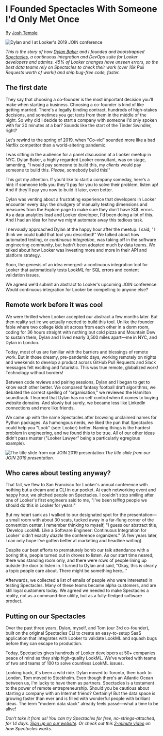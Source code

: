 # I Founded Spectacles With Someone I'd Only Met Once
By [Josh Temple](https://twitter.com/joshptemple)

![Dylan and I at Looker's 2019 JOIN conference](https://miro.medium.com/max/700/1*pkm_HqVE1Y3NrzzKo7kghA.jpeg)

*This is the story of how [Dylan Baker](https://twitter.com/_dylan_baker) and I founded and bootstrapped [Spectacles](https://www.spectacles.dev), a continuous integration and DevOps suite for Looker developers and admins. 45% of Looker changes have unseen errors, so the best data teams rely on Spectacles to check their work (over 10k Pull Requests worth of work!) and ship bug-free code, faster.*

## The first date

They say that choosing a co-founder is the most important decision you'll make when starting a business. Choosing a co-founder is kind of like getting married. There's a legally binding contract, hundreds of high-stakes decisions, and sometimes you get texts from them in the middle of the night. So why did I decide to start a company with someone I'd only spoken with for 30 minutes at a bar? Sounds like the start of the Tinder Swindler, right?

Let's rewind to the spring of 2019, when "Co-vid" sounded more like a bad Netflix competitor than a world-altering pandemic.

I was sitting in the audience for a panel discussion at a Looker meetup in NYC. Dylan Baker, a highly regarded Looker consultant, was on stage, lamenting, "I would pay someone to build this, my *clients* would pay someone to build this. *Please*, somebody build this!"

This got my attention. If you'd like to start a company someday, here's a hint: if someone tells you they'll pay for you to solve their problem, listen up! And if they'll pay you now to build it later, even better.

Dylan was venting about a frustrating experience that developers in Looker encounter every day: the drudgery of manually testing dimensions and measures from the Explore page to make sure they don’t have SQL errors. As a data analytics lead and Looker developer, I'd been doing a lot of this. And I had an idea for how we might automate away this tedious task.

I nervously approached Dylan at the happy hour after the meetup. I said, "I think we could build that tool you described!" We talked about how automated testing, or *continuous integration*, was taking off in the software engineering community, but hadn't been adopted much by data teams. We talked about how Looker was investing more and more in their API and platform strategy.

Soon, the genesis of an idea emerged: a continuous integration tool for Looker that automatically tests LookML for SQL errors and content validation issues.

We agreed we'd submit an abstract to Looker's upcoming JOIN conference. Would continuous integration for Looker be compelling to anyone else?

## Remote work before it was cool

We were thrilled when Looker accepted our abstract a few months later. But then reality set in: we actually needed to build this tool. Unlike the founder fable where two college kids sit across from each other in a dorm room, coding for 36 hours straight with nothing but cold pizza and Mountain Dew to sustain them, Dylan and I lived nearly 3,500 miles apart—me in NYC, and Dylan in London.

Today, most of us are familiar with the barriers and blessings of remote work. But in those dreamy, pre-pandemic days, working remotely on nights and weekends to develop a product across GitHub Pull Requests and Slack messages felt exciting and futuristic. This was true remote, globalized work! Technology without borders! 

Between code reviews and pairing sessions, Dylan and I began to get to know each other better. We compared fantasy football draft algorithms, we debated the correct spelling of "organisation," we reviewed the Hamilton soundtrack. I learned that Dylan has no self control when it comes to buying website domains. And slowly but surely, we became less like LinkedIn connections and more like friends.

We came up with the name Spectacles after browsing unclaimed names for Python packages. As humongous nerds, we liked the pun that Spectacles could help you "Look" (see: Looker) better. Naming things is the hardest problem in engineering, and we found this to be true. All of our other ideas didn't pass muster ("Looker Lawyer" being a particularly egregious example).

![The title slide from our JOIN 2019 presentation](https://files.slack.com/files-pri/T0VLPD22H-FNVU0RU9J/screenshot_2019-09-30_at_13.33.40.png?pub_secret=6020f0d8c4)
*The title slide from our JOIN 2019 presentation.*

## Who cares about testing anyway?

That fall, we flew to San Francisco for Looker's annual conference with nothing but a dream and a CLI in our pocket. At each networking event and happy hour, we pitched people on Spectacles. I couldn't stop smiling after one of Looker's first engineers said to me, "I've been *telling* people we should do this in Looker for years!"

But my heart sank as I walked to our designated spot for the presentation—a small room with about 30 seats, tucked away in a far-flung corner of the convention center. I remember thinking to myself, "I guess our abstract title, 'Develop LookML Like a Software Engineer: Continuous Integration for Looker' didn't exactly *dazzle* the conference organizers." (A few years later, I can only hope I've gotten better at marketing and headline writing).

Despite our best efforts to prematurely bomb our talk attendance with a boring title, people turned out in droves to listen. As our start time neared, there was standing room only, and there were rows of people lining up outside the door to listen in. I turned to Dylan and said, "Okay, this is clearly a topic people care about. There might be something here..."

Afterwards, we collected a list of emails of people who were interested in testing Spectacles. Many of these teams became alpha customers, and are still loyal customers today. We agreed we needed to make Spectacles a reality, not as a command-line utility, but as a fully-fledged software product.

## Putting on our Spectacles

Over the past three years, Dylan, myself, and Tom (our 3rd co-founder), built on the original Spectacles CLI to create an easy-to-setup SaaS application that integrates with Looker to validate LookML and squash bugs before they can escape to production.

Today, Spectacles gives hundreds of Looker developers at 50+ companies peace of mind as they ship high-quality LookML. We've worked with teams of two and teams of 100 to solve countless LookML issues.

Looking back, it's been a wild ride. Dylan moved to Toronto, then back to London, Tom moved to Stockholm. Even though there's an Atlantic Ocean between us, I'm lucky to have them as partners. Spectacles is a testament to the power of remote entrepreneurship. Should you be cautious about starting a company with an Internet friend? Certainly! But the data space is growing faster than ever and is filled with wonderful people with brilliant ideas. The term "modern data stack" already feels passé—what a time to be alive!

*Don't take it from us! You can try Spectacles for free, no-strings-attached, for 14 days. [Sign up on our website](https://www.spectacles.dev). Or check out this [2-minute video](https://youtu.be/tM1AqHtIHTo) on how Spectacles works.*
